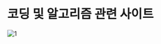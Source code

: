 # 코딩 및 알고리즘 관련 사이트

![1][2]

[1]: /docs/assets/images/common/readme.png 
[2]: https://onda2me.github.io/docs/
